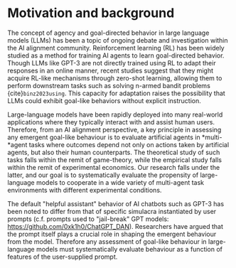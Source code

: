 
# Motivation and background

The concept of agency and goal-directed behavior in large language models
(LLMs) has been a topic of ongoing debate and investigation within the AI
alignment community.  Reinforcement learning (RL) has been widely studied as a
method for training AI agents to learn goal-directed behavior. Though LLMs like
GPT-3 are not directly trained using RL to adapt their responses in an online
manner, recent studies suggest that they might acquire RL-like mechanisms
through zero-shot learning, allowing them to perform downstream tasks such as
solving n-armed bandit problems {cite}`binz2023using`. This capacity for adaptation
raises the possibility that LLMs could exhibit goal-like behaviors without
explicit instruction.

Large-language models have been rapidly deployed into many real-world
applications where they typically interact with and assist human users.
Therefore, from an AI alignment perspective, a key principle in assessing any
emergent goal-like behaviour is to evaluate artificial agents in *multi-*agent
tasks where outcomes depend not only on actions taken by artificial agents, but
also their human counterparts.  The theoretical study of such tasks falls
within the remit of game-theory, while the empirical study falls within the
remit of experimental economics.  Our research falls under the latter, and our
goal is to systematically evaluate the propensity of large-language models to
cooperate in a wide variety of multi-agent task environments with different
experimental conditions.

The default "helpful assistant" behavior of AI chatbots such as GPT-3 has been
noted to differ from that of specific simulacra instantiated by user prompts
(c.f. prompts used to "jail-break" GPT models:
<https://github.com/0xk1h0/ChatGPT_DAN>). Researchers have argued that the
prompt itself plays a crucial role in shaping the emergent behaviour from the
model.  Therefore any assessment of goal-like behaviour in large-language
models must systematically evaluate behaviour as a function of features of the
user-supplied prompt.
